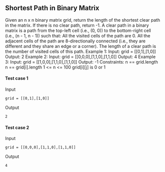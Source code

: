 
## Shortest Path in Binary Matrix
Given an n x n binary matrix grid, return the length of the shortest clear path in the matrix. If there is no clear path, return -1. A clear path in a binary matrix is a path from the top-left cell (i.e., (0, 0)) to the bottom-right cell (i.e., (n - 1, n - 1)) such that: All the visited cells of the path are 0. All the adjacent cells of the path are 8-directionally connected (i.e., they are different and they share an edge or a corner). The length of a clear path is the number of visited cells of this path. Example 1: Input: grid = [[0,1],[1,0]] Output: 2 Example 2: Input: grid = [[0,0,0],[1,1,0],[1,1,0]] Output: 4 Example 3: Input: grid = [[1,0,0],[1,1,0],[1,1,0]] Output: -1 Constraints: n == grid.length n == grid[i].length 1 &lt;= n &lt;= 100 grid[i][j] is 0 or 1

#### Test case 1

Input

```
grid = [[0,1],[1,0]]
```

Output

```
2
```

#### Test case 2

Input

```
grid = [[0,0,0],[1,1,0],[1,1,0]]
```

Output

```
4
```
  